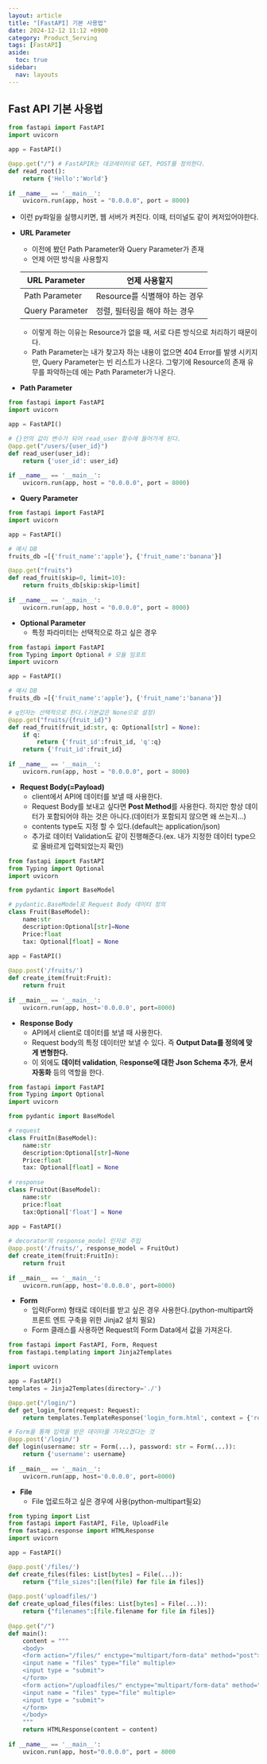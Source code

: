 ```yaml
---
layout: article
title: "[FastAPI] 기본 사용법"
date: 2024-12-12 11:12 +0900
category: Product_Serving
tags: [FastAPI]
aside:
  toc: true
sidebar:
  nav: layouts
---
```

## Fast API 기본 사용법

```python
from fastapi import FastAPI
import uvicorn

app = FastAPI()

@app.get("/") # FastAPIR는 데코레이터로 GET, POST를 정의한다.
def read_root():
    return {'Hello':'World'}
    
if __name__ == '__main__':
    uvicorn.run(app, host = "0.0.0.0", port = 8000)
```

- 이런 py파일을 실행시키면, 웹 서버가 켜진다. 이때, 터미널도 같이 켜저있어야한다.
- **URL Parameter**
    - 이전에 봤던 Path Parameter와 Query Parameter가 존재
    - 언제 어떤 방식을 사용할지
    
    | URL Parameter | 언제 사용할지 |
    | --- | --- |
    | Path Parameter | Resource를 식별해야 하는 경우 |
    | Query Parameter | 정렬, 필터링을 해야 하는 경우 |
    
    - 이렇게 하는 이유는 Resource가 없을 때, 서로 다른 방식으로 처리하기 때문이다.
    - Path Parameter는 내가 찾고자 하는 내용이 없으면 404 Error를 발생 시키지만, Query Parameter는 빈 리스트가 나온다. 그렇기에 Resource의 존재 유무를 파악하는데 에는 Path Parameter가 나온다.
- **Path Parameter**

```python
from fastapi import FastAPI
import uvicorn

app = FastAPI()

# {}안의 값이 변수가 되어 read_user 함수에 들어가게 된다.
@app.get("/users/{user_id}") 
def read_user(user_id):
    return {'user_id': user_id}
    
if __name__ == '__main__':
    uvicorn.run(app, host = "0.0.0.0", port = 8000)
```

- **Query Parameter**

```python
from fastapi import FastAPI
import uvicorn

app = FastAPI()

# 예시 DB
fruits_db =[{'fruit_name':'apple'}, {'fruit_name':'banana'}]

@app.get("fruits") 
def read_fruit(skip=0, limit=10):
    return fruits_db[skip:skip+limit]
    
if __name__ == '__main__':
    uvicorn.run(app, host = "0.0.0.0", port = 8000)
```

- **Optional Parameter**
    - 특정 파라미터는 선택적으로 하고 싶은 경우

```python
from fastapi import FastAPI
from Typing import Optional # 모듈 임포트
import uvicorn

app = FastAPI()

# 예시 DB
fruits_db =[{'fruit_name':'apple'}, {'fruit_name':'banana'}]

# q인자는 선택적으로 한다.(기본값은 None으로 설정)
@app.get("fruits/{fruit_id}") 
def read_fruit(fruit_id:str, q: Optional[str] = None):
    if q:
        return {'fruit_id':fruit_id, 'q':q}
    return {'fruit_id':fruit_id}
    
if __name__ == '__main__':
    uvicorn.run(app, host = "0.0.0.0", port = 8000)
```

- **Request Body(=Payload)**
    - client에서 API에 데이터를 보낼 때 사용한다.
    - Request Body를 보내고 싶다면 **Post Method**를 사용한다. 하지만 항상 데이터가 포함되어야 하는 것은 아니다.(데이터가 포함되지 않으면 왜 쓰는지…)
    - contents type도 지정 할 수 있다.(default는 application/json)
    - 추가로 데이터 Validation도 같이 진행해준다.(ex. 내가 지정한 데이터 type으로 올바르게 입력되었는지 확인)

```python
from fastapi import FastAPI
from Typing import Optional
import uvicorn

from pydantic import BaseModel

# pydantic.BaseModel로 Request Body 데이터 정의 
class Fruit(BaseModel):
    name:str
    description:Optional[str]=None
    Price:float
    tax: Optional[float] = None
    
app = FastAPI()

@app.post('/fruits/')
def create_item(fruit:Fruit):
    return fruit
    
if __main__ == '__main__':
    uvicorn.run(app, host='0.0.0.0', port=8000)
```

- **Response Body**
    - API에서 client로 데이터를 보낼 때 사용한다.
    - Request body의 특정 데이터만 보낼 수 있다. 즉 **Output Data를 정의에 맞게 변형한다.**
    - 이 외에도 **데이터 validation**, R**esponse에 대한 Json Schema 추가**, **문서 자동화** 등의 역할을 한다.

```python
from fastapi import FastAPI
from Typing import Optional
import uvicorn

from pydantic import BaseModel

# request
class FruitIn(BaseModel):
    name:str
    description:Optional[str]=None
    Price:float
    tax: Optional[float] = None
    
# response
class FruitOut(BaseModel):
    name:str
    price:float
    tax:Optional['float'] = None
    
app = FastAPI()

# decorator의 response_model 인자로 주입
@app.post('/fruits/', response_model = FruitOut)
def create_item(fruit:FruitIn):
    return fruit
    
if __main__ == '__main__':
    uvicorn.run(app, host='0.0.0.0', port=8000)
```

- **Form**
    - 입력(Form) 형태로 데이터를 받고 싶은 경우 사용한다.(python-multipart와 프론트 엔트 구축을 위한 Jinja2 설치 필요)
    - Form 클래스를 사용하면 Request의 Form Data에서 값을 가져온다.

```python
from fastapi import FastAPI, Form, Request
from fastapi.templating import Jinja2Templates

import uvicorn

app = FastAPI()
templates = Jinja2Templates(directory='./')

@app.get("/login/")
def get_login_form(request: Request):
    return templates.TemplateResponse('login_form.html', context = {'request':request})

# Form을 통해 입력을 받은 데이터를 가져오겠다는 것
@app.post('/login/')
def login(username: str = Form(...), password: str = Form(...)):
    return {'username': username}
    
if __main__ == '__main__':
    uvicorn.run(app, host='0.0.0.0', port=8000)
```

- **File**
    - File 업로드하고 싶은 경우에 사용(python-multipart필요)

```python
from typing import List
from fastapi import FastAPI, File, UploadFile
from fastapi.response import HTMLResponse
import uvicorn

app = FastAPI()

@app.post('/files/')
def create_files(files: List[bytes] = File(...)):
    return {"file_sizes":[len(file) for file in files]}
    
@app.post('uploadfiles/')
def create_upload_files(files: List[bytes] = File(...)):
    return {"filenames":[file.filename for file in files]}
    
@app.get("/")
def main():
    content = """
    <body>
    <form action="/files/" enctype="multipart/form-data" method="post">
    <input name = "files" type="file" multiple>
    <input type = "submit">
    </form>
    <form action="/uploadfiles/" enctype="multipart/form-data" method="post">
    <input name = "files" type="file" multiple>
    <input type = "submit">
    </form>
    </body>
    """
    return HTMLResponse(content = content)
    
if __name__ == '__main__':
    uvicon.run(app, host="0.0.0.0", port = 8000
```
